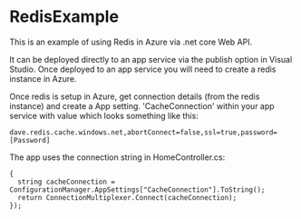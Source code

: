 # RedisExample

This is an example of using Redis in Azure via .net core Web API.

It can be deployed directly to an app service via the publish option in Visual Studio. Once deployed to an app service you will need to create a redis instance in Azure.

Once redis is setup in Azure, get connection details (from the redis instance) and create a App setting. 'CacheConnection' within your app service with value which looks something like this: 

```dave.redis.cache.windows.net,abortConnect=false,ssl=true,password=[Password]```
  
The app uses the connection string in HomeController.cs:

```var lazyConnection = new Lazy<ConnectionMultiplexer>(() =>
{
  string cacheConnection = ConfigurationManager.AppSettings["CacheConnection"].ToString();
  return ConnectionMultiplexer.Connect(cacheConnection);
});
```
